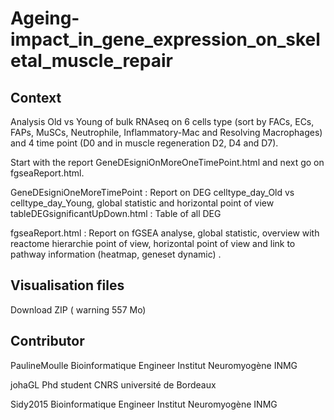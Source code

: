 # Ageing-impact_in_gene_expression_on_skeletal_muscle_repair
## Context
  Analysis Old vs Young of bulk RNAseq on 6 cells type (sort by FACs, ECs, FAPs, MuSCs, Neutrophile,  Inflammatory-Mac and Resolving Macrophages) and 4     time point (D0 and in muscle regeneration D2, D4 and D7).

  Start with the report GeneDEsigniOnMoreOneTimePoint.html and next go on fgseaReport.html.

  GeneDEsigniOneMoreTimePoint : Report on DEG celltype_day_Old vs celltype_day_Young, global statistic and horizontal point of view
  tableDEGsignificantUpDown.html : Table of all DEG 

  fgseaReport.html : Report on fGSEA analyse, global statistic, overview with reactome hierarchie point of view, horizontal point of view and link to pathway information (heatmap, geneset dynamic) .

## Visualisation files

Download ZIP ( warning 557 Mo)

## Contributor

  PaulineMoulle Bioinformatique Engineer Institut Neuromyogène INMG

  johaGL Phd student CNRS université de Bordeaux

  Sidy2015 Bioinformatique Engineer Institut Neuromyogène INMG

